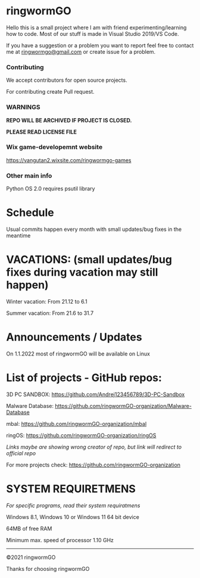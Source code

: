 # ringwormGO
Hello this is a small project where I am with friend experimenting/learning how to code. Most of our stuff is made in Visual Studio 2019/VS Code.

If you have a suggestion or a problem you want to report feel free to contact me at ringwormgo@gmail.com or create issue for a problem.

### Contributing
We accept contributors for open source projects.

For contributing create Pull request.

### WARNINGS

**REPO WILL BE ARCHIVED IF PROJECT IS CLOSED.**

**PLEASE READ LICENSE FILE**

### Wix game-developemnt website
https://vangutan2.wixsite.com/ringwormgo-games

### Other main info
Python OS 2.0 requires psutil library

# Schedule
Usual commits happen every month with small updates/bug fixes in the meantime

# VACATIONS: (small updates/bug fixes during vacation may still happen)

Winter vacation: From 21.12 to 6.1

Summer vacation: From 21.6 to 31.7

# Announcements / Updates
On 1.1.2022 most of ringwormGO will be available on Linux

# List of projects - GitHub repos:

3D PC SANDBOX: https://github.com/Andrej123456789/3D-PC-Sandbox

Malware Database: https://github.com/ringwormGO-organization/Malware-Database

mbal: https://github.com/ringwormGO-organization/mbal

ringOS: https://github.com/ringwormGO-organization/ringOS

*Links maybe are showing wrong creator of repo, but link will redirect to official repo*

For more projects check: https://github.com/ringwormGO-organization

# SYSTEM REQUIRETMENS
*For specific programs, read their system requiratmens*

Windows 8.1, Windows 10 or Windows 11 64 bit device

64MB of free RAM

Minimum max. speed of processor 1.10 GHz

__________

©2021 ringwormGO

Thanks for choosing ringwormGO
